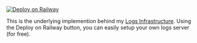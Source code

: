 [![Deploy on Railway](https://railway.app/button.svg)](https://railway.app/new/template?template=https%3A%2F%2Fgithub.com%2Fmorgangallant%2Flogs&plugins=postgresql&envs=TELEGRAM_USERNAME%2CTELEGRAM_SECRET%2COWNER_NAME&optionalEnvs=OWNER_NAME&TELEGRAM_USERNAMEDesc=Your+telegram+username.&TELEGRAM_SECRETDesc=The+generated+telegram+secret.&OWNER_NAMEDesc=Your+name%2C+will+be+displayed+on+website.&OWNER_NAMEDefault=John+Doe)

This is the underlying implemention behind my [Logs Infrastructure](https://logs.morgangallant.com). Using the Deploy on Railway button, you can easily setup your own logs server (for free).
